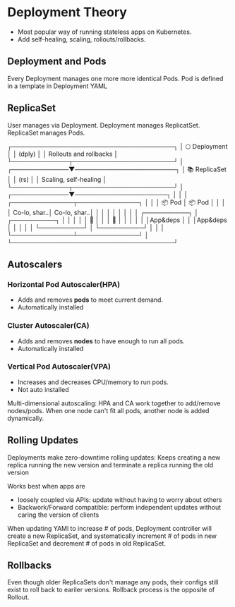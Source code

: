 # Deployment Theory 

- Most popular way of running stateless apps on Kubernetes.
- Add self-healing, scaling, rollouts/rollbacks.


## Deployment and Pods

Every Deployment manages one more more identical Pods.
Pod is defined in a template in Deployment YAML

## ReplicaSet

User manages via Deployment. 
Deployment manages ReplicatSet.
ReplicaSet manages Pods.

┌─────────────────────────────────────┐
                  │        ⬡ Deployment                │
                  │         (dply)                     │
                  │    Rollouts and rollbacks          │
                  └─────────────┬───────────────────────┘
                                │
                  ┌─────────────▼───────────────────────┐
                  │        📚 ReplicaSet               │
                  │         (rs)                       │
                  │    Scaling, self-healing           │
                  └─────────────┬───────────────────────┘
                                │
                  ┌─────────────▼─────────────────────┐
                  │                                    │
                  │  ┌──────────────┬──────────────┐  │
                  │  │   📦 Pod     │   📦 Pod     │  │
                  │  │ Co-lo, shar..│ Co-lo, shar..│  │
                  │  │              │              │  │
                  │  │ ┌──────────┐ │ ┌──────────┐ │  │
                  │  │ │ 🐳       │ │ │ 🐳       │ │  │
                  │  │ │App&deps  │ │ │App&deps  │ │  │
                  │  │ └──────────┘ │ └──────────┘ │  │
                  │  └──────────────┴──────────────┘  │
                  └─────────────────────────────────────┘

## Autoscalers

### Horizontal Pod Autoscaler(HPA)
- Adds and removes **pods** to meet current demand.
- Automatically installed

### Cluster Autoscaler(CA)
- Adds and removes **nodes** to have enough to run all pods.
- Automatically installed

### Vertical Pod Autoscaler(VPA)
- Increases and decreases CPU/memory to run pods.
- Not auto installed

Multi-dimensional autoscaling: HPA and CA work together to add/remove nodes/pods. When one node can't fit all pods, another node is added dynamically. 

## Rolling Updates

Deployments make zero-downtime rolling updates: 
Keeps creating a new replica running the new version and terminate a replica running the old version

Works best when apps are 
- loosely coupled via APIs: update without having to worry about others
- Backwork/Forward compatible: perform independent updates without caring the version of clients

When updating YAMl to increase # of pods, Deployment controller will create a new ReplicaSet, and systematically increment # of pods in new ReplicaSet and decrement # of pods in old ReplicaSet.

## Rollbacks

Even though older ReplicaSets don't manage any pods, their configs still exist to roll back to eariler versions. Rollback process is the opposite of Rollout.


